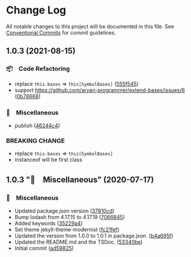# Change Log

All notable changes to this project will be documented in this file.
See [Conventional Commits](https://conventionalcommits.org) for commit guidelines.

## 1.0.3 (2021-08-15)


### 📦　Code Refactoring

* replace `this.bases` => `this[SymbolBases]` ([555f545](https://github.com/bluelovers/extend-bases/commit/555f545f65565eeac85f8a27ccc8b4bfadec3aeb))
* support https://github.com/aryan-programmer/extend-bases/issues/6 ([0b78668](https://github.com/bluelovers/extend-bases/commit/0b78668d12b6992853d257b677b6f23726240e80))


### 🔖　Miscellaneous

* publish ([46244c4](https://github.com/bluelovers/extend-bases/commit/46244c4ac7e3f9f709f0f02f4715453dda2da851))


### BREAKING CHANGE

* replace `this.bases` => `this[SymbolBases]`
* instanceof will be first class



## 1.0.3 "🔖　Miscellaneous" (2020-07-17)


### 🔖　Miscellaneous

* Updated package.json version ([37810cd](https://github.com/bluelovers/extend-bases/commit/37810cdd27cf828ab173b18ee1e320052d8b3337))
* Bump lodash from 4.17.15 to 4.17.19 ([7066845](https://github.com/bluelovers/extend-bases/commit/70668455a995f6b6929304084d4dd389885621f2))
* Added keywords ([35229a4](https://github.com/bluelovers/extend-bases/commit/35229a42ed96aa1f6ac743bae6db843d71128517))
* Set theme jekyll-theme-modernist ([fc21fef](https://github.com/bluelovers/extend-bases/commit/fc21fef4c471d7389a02ae5af31b8af406773f32))
* Updated the version from 1.0.0 to 1.0.1 in package.json. ([b4a695f](https://github.com/bluelovers/extend-bases/commit/b4a695fefec8943329121aaa6a688efdd0a6623f))
* Updated the README.md and the TSDoc. ([53340be](https://github.com/bluelovers/extend-bases/commit/53340be0a71b005f37fef72c09b1c2a89b2b1c59))
* Initial commit ([ad59825](https://github.com/bluelovers/extend-bases/commit/ad59825bee2e77cc4ef2a00f2b52819ff2aeaf0f))
